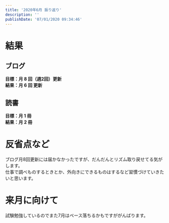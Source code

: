 ```yaml
---
title: '2020年6月 振り返り'
description: ''
publishDate: '07/01/2020 09:34:46'
---
```


<h1>結果</h1>

<h2>ブログ</h2>

<p><strong>目標：月 8 回（週2回）更新</strong><br />
<strong>結果：月 6 回 更新</strong></p>

<h2>読書</h2>

<p><strong>目標：月 1 冊</strong><br />
<strong>結果：月 2 冊</strong></p>

<h1>反省点など</h1>

<p>ブログ月8回更新には届かなかったですが、だんだんとリズム取り戻せてる気がします。<br />
仕事で調べものするときとか、外向きにできるものはするなど習慣づけていきたいと思います。</p>

<h1>来月に向けて</h1>

<p>試験勉強しているのでまた7月はペース落ちるかもですががんばります。</p>
